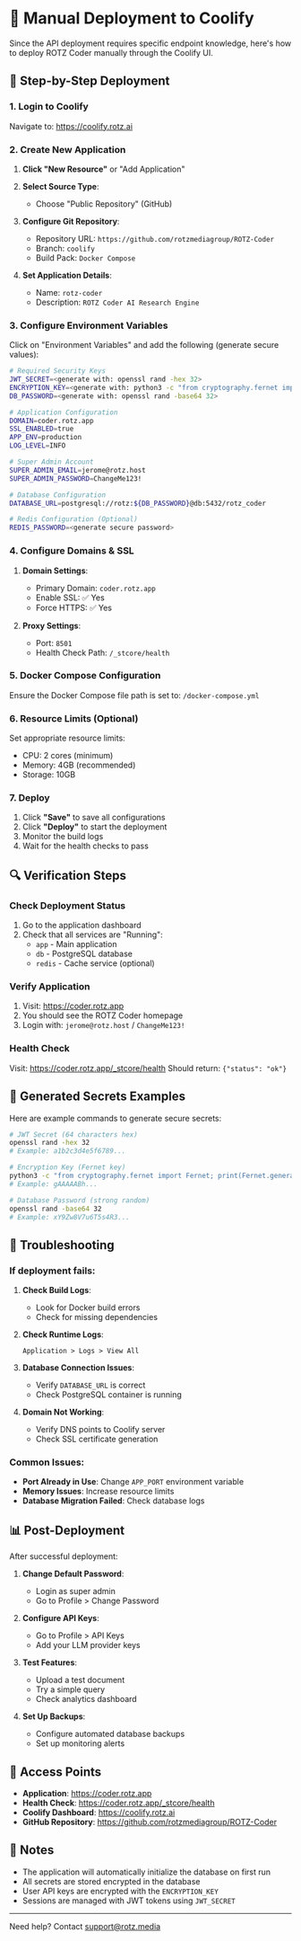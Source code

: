 # 🚀 Manual Deployment to Coolify

Since the API deployment requires specific endpoint knowledge, here's how to deploy ROTZ Coder manually through the Coolify UI.

## 📝 Step-by-Step Deployment

### 1. Login to Coolify
Navigate to: https://coolify.rotz.ai

### 2. Create New Application

1. **Click "New Resource"** or "Add Application"
2. **Select Source Type**: 
   - Choose "Public Repository" (GitHub)
   
3. **Configure Git Repository**:
   - Repository URL: `https://github.com/rotzmediagroup/ROTZ-Coder`
   - Branch: `coolify`
   - Build Pack: `Docker Compose`
   
4. **Set Application Details**:
   - Name: `rotz-coder`
   - Description: `ROTZ Coder AI Research Engine`

### 3. Configure Environment Variables

Click on "Environment Variables" and add the following (generate secure values):

```bash
# Required Security Keys
JWT_SECRET=<generate with: openssl rand -hex 32>
ENCRYPTION_KEY=<generate with: python3 -c "from cryptography.fernet import Fernet; print(Fernet.generate_key().decode())">
DB_PASSWORD=<generate with: openssl rand -base64 32>

# Application Configuration
DOMAIN=coder.rotz.app
SSL_ENABLED=true
APP_ENV=production
LOG_LEVEL=INFO

# Super Admin Account
SUPER_ADMIN_EMAIL=jerome@rotz.host
SUPER_ADMIN_PASSWORD=ChangeMe123!

# Database Configuration
DATABASE_URL=postgresql://rotz:${DB_PASSWORD}@db:5432/rotz_coder

# Redis Configuration (Optional)
REDIS_PASSWORD=<generate secure password>
```

### 4. Configure Domains & SSL

1. **Domain Settings**:
   - Primary Domain: `coder.rotz.app`
   - Enable SSL: ✅ Yes
   - Force HTTPS: ✅ Yes

2. **Proxy Settings**:
   - Port: `8501`
   - Health Check Path: `/_stcore/health`

### 5. Docker Compose Configuration

Ensure the Docker Compose file path is set to: `/docker-compose.yml`

### 6. Resource Limits (Optional)

Set appropriate resource limits:
- CPU: 2 cores (minimum)
- Memory: 4GB (recommended)
- Storage: 10GB

### 7. Deploy

1. Click **"Save"** to save all configurations
2. Click **"Deploy"** to start the deployment
3. Monitor the build logs
4. Wait for the health checks to pass

## 🔍 Verification Steps

### Check Deployment Status
1. Go to the application dashboard
2. Check that all services are "Running":
   - `app` - Main application
   - `db` - PostgreSQL database
   - `redis` - Cache service (optional)

### Verify Application
1. Visit: https://coder.rotz.app
2. You should see the ROTZ Coder homepage
3. Login with: `jerome@rotz.host` / `ChangeMe123!`

### Health Check
Visit: https://coder.rotz.app/_stcore/health
Should return: `{"status": "ok"}`

## 🔐 Generated Secrets Examples

Here are example commands to generate secure secrets:

```bash
# JWT Secret (64 characters hex)
openssl rand -hex 32
# Example: a1b2c3d4e5f6789...

# Encryption Key (Fernet key)
python3 -c "from cryptography.fernet import Fernet; print(Fernet.generate_key().decode())"
# Example: gAAAAABh...

# Database Password (strong random)
openssl rand -base64 32
# Example: xY9Zw8V7u6T5s4R3...
```

## 🚨 Troubleshooting

### If deployment fails:

1. **Check Build Logs**:
   - Look for Docker build errors
   - Check for missing dependencies

2. **Check Runtime Logs**:
   ```
   Application > Logs > View All
   ```

3. **Database Connection Issues**:
   - Verify `DATABASE_URL` is correct
   - Check PostgreSQL container is running

4. **Domain Not Working**:
   - Verify DNS points to Coolify server
   - Check SSL certificate generation

### Common Issues:

- **Port Already in Use**: Change `APP_PORT` environment variable
- **Memory Issues**: Increase resource limits
- **Database Migration Failed**: Check database logs

## 📊 Post-Deployment

After successful deployment:

1. **Change Default Password**:
   - Login as super admin
   - Go to Profile > Change Password

2. **Configure API Keys**:
   - Go to Profile > API Keys
   - Add your LLM provider keys

3. **Test Features**:
   - Upload a test document
   - Try a simple query
   - Check analytics dashboard

4. **Set Up Backups**:
   - Configure automated database backups
   - Set up monitoring alerts

## 🔗 Access Points

- **Application**: https://coder.rotz.app
- **Health Check**: https://coder.rotz.app/_stcore/health
- **Coolify Dashboard**: https://coolify.rotz.ai
- **GitHub Repository**: https://github.com/rotzmediagroup/ROTZ-Coder

## 📝 Notes

- The application will automatically initialize the database on first run
- All secrets are stored encrypted in the database
- User API keys are encrypted with the `ENCRYPTION_KEY`
- Sessions are managed with JWT tokens using `JWT_SECRET`

---

Need help? Contact support@rotz.media